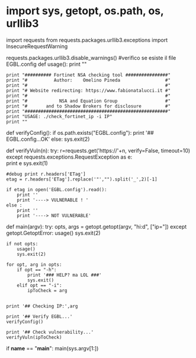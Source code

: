 # import sys, getopt, os.path, os, urllib3
import requests 
from requests.packages.urllib3.exceptions import InsecureRequestWarning

requests.packages.urllib3.disable_warnings()
#verifico se esiste il file EGBL.config
def usage():
    print ""
    
    print "########## Fortinet NSA checking tool ################"
    print "#          Author:    Omelino Pineda                 #"
    print "#                                                    #"
    print "# Website redirecting: https://www.fabionatalucci.it #"
    print "#                                                    #"
    print "#            NSA and Equation Group                  #"
    print "#       and to Shadow Brokers for disclosure         #"
    print "######################################################"
    print "USAGE: ./check_fortinet_ip -i IP"
    print ""

def verifyConfig():
    if os.path.exists("EGBL.config"):
        print '## EGBL.config...OK'
    else: sys.exit(2)

def verifyVuln(n):
    try:
        r=requests.get('https://'+n, verify=False, timeout=10)
    except requests.exceptions.RequestException as e:   
        print e
        sys.exit(1)
    
    #debug print r.headers['ETag']
    etag = r.headers['ETag'].replace('"',"").split('_',2)[-1]
    
    if etag in open('EGBL.config').read():
        print ''
        print '----> VULNERABLE ! '
    else :
        print ''
        print '----> NOT VULNERABLE'


def main(argv):
    try:
        opts, args = getopt.getopt(argv, "hi:d", ["ip="])
    except getopt.GetoptError:
        usage()
        sys.exit(2)

    if not opts:
        usage()
        sys.exit(2)

    for opt, arg in opts:
        if opt == "-h":
            print '### HELP? ma LOL ###'
            sys.exit()
        elif opt == "-i":
            ipToCheck = arg
         

    print '## Checking IP:',arg

    print '## Verify EGBL...'
    verifyConfig()
     
    print '## Check vulnerability...'
    verifyVuln(ipToCheck)

if __name__ == "__main__":
    main(sys.argv[1:])
